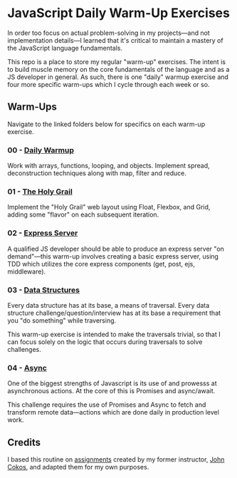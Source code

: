 <!-- relative -->
[daily]: warmup-daily/
[holy grail]: warmup-01/
[express]: warmup-02/
[dsa]: warmup-03/
[async]: warmup-04/

<!-- credits -->
[original]: https://github.com/codefellows/seattle-javascript-401d29/tree/master/curriculum/warm-ups
[john's github]: https://github.com/johncokos

# JavaScript Daily Warm-Up Exercises

In order too focus on actual problem-solving in my projects—and not implementation details—I learned that it's critical to maintain a mastery of the JavaScript language fundamentals.

This repo is a place to store my regular "warm-up" exercises. The intent is to build muscle memory on the core fundamentals of the language and as a JS developer in general. As such, there is one "daily" warmup exercise and four more specific warm-ups which I cycle through each week or so.

## Warm-Ups

Navigate to the linked folders below for specifics on each warm-up exercise.

### 00 - [Daily Warmup][daily]

Work with arrays, functions, looping, and objects. Implement spread, deconstruction techniques along with map, filter and reduce.

### 01 - [The Holy Grail][holy grail]

Implement the "Holy Grail" web layout using Float, Flexbox, and Grid, adding some "flavor" on each subsequent iteration.

### 02 - [Express Server][express]

A qualified JS developer should be able to produce an express server "on demand"—this warm-up involves creating a basic express server, using TDD which utilizes the core express components (get, post, ejs, middleware).

### 03 - [Data Structures][dsa]

Every data structure has at its base, a means of traversal. Every data structure challenge/question/interview has at its base a requirement that you "do something" while traversing.

This warm-up exercise is intended to make the traversals trivial, so that I can focus solely on the logic that occurs during traversals to solve challenges.

### 04 - [Async][async]

One of the biggest strengths of Javascript is its use of and prowesss at asynchronous actions. At the core of this is Promises and async/await.

This challenge requires the use of Promises and Async to fetch and transform remote data—actions which are done daily in production level work.

## Credits

I based this routine on [assignments][original] created by my former instructor, [John Cokos][john's github], and adapted them for my own purposes.
